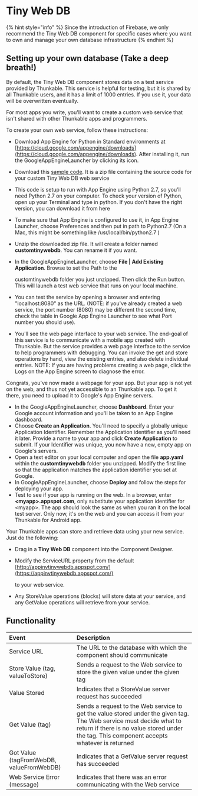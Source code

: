 # Tiny Web DB

{% hint style="info" %}
Since the introduction of Firebase, we only recommend the Tiny Web DB component for specific cases where you want to own and manage your own database infrastructure
{% endhint %}

## Setting up your own database \(Take a deep breath!\)

By default, the Tiny Web DB component stores data on a test service provided by Thunkable. This service is helpful for testing, but it is shared by all Thunkable users, and it has a limit of 1000 entries. If you use it, your data will be overwritten eventually.

For most apps you write, you'll want to create a custom web service that isn't shared with other Thunkable apps and programmers.

To create your own web service, follow these instructions:

* Download App Engine for Python in Standard environments at [https://cloud.google.com/appengine/downloads](https://cloud.google.com/appengine/downloads). After installing it, run the GoogleAppEngineLauncher by clicking its icon.
* Download this [sample code](http://appinventor.mit.edu/explore/sites/all/files/tinywebdb/customtinywebdb.zip). It is a zip file containing the source code for your custom Tiny Web DB web service
* This code is setup to run with App Engine using Python 2.7, so you’ll need Python 2.7 on your computer. To check your version of Python, open up your Terminal and type in python. If you don't have the right version, you can download it from here
* To make sure that App Engine is configured to use it, in App Engine Launcher, choose Preferences and then put in path to Python2.7 \(On a Mac, this might be something like /usr/local/bin/python2.7 \)
* Unzip the downloaded zip file. It will create a folder named **customtinywebdb**. You can rename it if you want.
* In the GoogleAppEngineLauncher, choose **File \| Add Existing Application**. Browse to set the Path to the

  customtinywebdb folder you just unzipped. Then click the Run button. This will launch a test web service that runs on your local machine.

* You can test the service by opening a browser and entering "localhost:8080" as the URL. \(NOTE: if you've already created a web service, the port number \(8080\) may be different the second time, check the table in Google App Engine Launcher to see what Port number you should use\).
* You'll see the web page interface to your web service. The end-goal of this service is to communicate with a mobile app created with Thunkable. But the service provides a web page interface to the service to help programmers with debugging. You can invoke the get and store operations by hand, view the existing entries, and also delete individual entries. NOTE: If you are having problems creating a web page, click the Logs on the App Engine screen to diagnose the error.

Congrats, you've now made a webpage for your app. But your app is not yet on the web, and thus not yet accessible to an Thunkable app. To get it there, you need to upload it to Google's App Engine servers.

* In the GoogleAppEngineLauncher, choose **Dashboard**. Enter your Google account information and you'll be taken to an App Engine dashboard.
* Choose **Create an Application**. You'll need to specify a globally unique Application Identifier. Remember the Application identifier as you'll need it later. Provide a name to your app and click **Create Application** to submit. If your Identifier was unique, you now have a new, empty app on Google's servers.
* Open a text editor on your local computer and open the file **app.yaml** within the **customtinywebdb** folder you unzipped. Modify the first line so that the application matches the application identifier you set at Google.
* In GoogleAppEngineLauncher, choose **Deploy** and follow the steps for deploying your app.
* Test to see if your app is running on the web. In a browser, enter **&lt;myapp&gt;.appspot.com**, only substitute your application identifier for &lt;myapp&gt;. The app should look the same as when you ran it on the local test server. Only now, it's on the web and you can access it from your Thunkable for Android app.

Your Thunkable apps can store and retrieve data using your new service. Just do the following:

* Drag in a **Tiny Web DB** component into the Component Designer.
* Modify the ServiceURL property from the default [http://appinvtinywebdb.appspot.com/](https://appinvtinywebdb.appspot.com/)

  to your web service.

* Any StoreValue operations \(blocks\) will store data at your service, and any GetValue operations will retrieve from your service.

## Functionality

| Event | Description |
| :--- | :--- |
| Service URL | The URL to the database with which the component should communicate |
| Store Value \(tag, valueToStore\) | Sends a request to the Web service to store the given value under the given tag |
| Value Stored | Indicates that a StoreValue server request has succeeded |
| Get Value \(tag\) | Sends a request to the Web service to get the value stored under the given tag. The Web service must decide what to return if there is no value stored under the tag. This component accepts whatever is returned |
| Got Value \(tagFromWebDB, valueFromWebDB\) | Indicates that a GetValue server request has succeeded |
| Web Service Error \(message\) | Indicates that there was an error communicating with the Web service |

